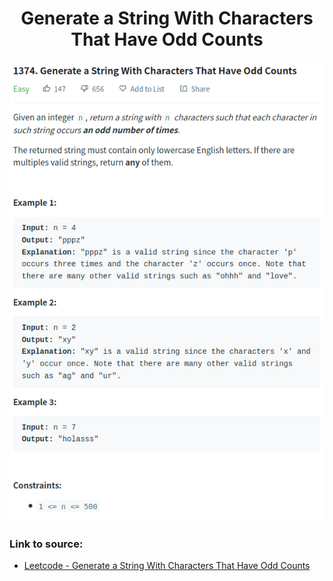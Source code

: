<h1 align="center">Generate a String With Characters That Have Odd Counts</h1>

![alt text](https://github.com/matthew01lokiet/Algorithmic-exercises/blob/main/z_description_images/Strings/generate_a_string_with_characters_that_have_odd_counts.png?raw=true)


### Link to source: 
- <a href="https://leetcode.com/problems/generate-a-string-with-characters-that-have-odd-counts/">Leetcode - Generate a String With Characters That Have Odd Counts</a>

